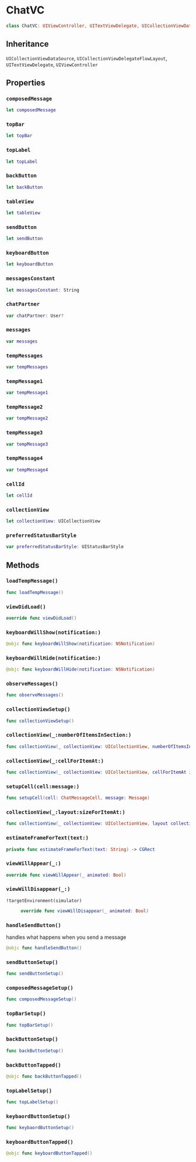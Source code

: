 # ChatVC

``` swift
class ChatVC: UIViewController, UITextViewDelegate, UICollectionViewDataSource, UICollectionViewDelegateFlowLayout
```

## Inheritance

`UICollectionViewDataSource`, `UICollectionViewDelegateFlowLayout`, `UITextViewDelegate`, `UIViewController`

## Properties

### `composedMessage`

``` swift
let composedMessage
```

### `topBar`

``` swift
let topBar
```

### `topLabel`

``` swift
let topLabel
```

### `backButton`

``` swift
let backButton
```

### `tableView`

``` swift
let tableView
```

### `sendButton`

``` swift
let sendButton
```

### `keyboardButton`

``` swift
let keyboardButton
```

### `messagesConstant`

``` swift
let messagesConstant: String
```

### `chatPartner`

``` swift
var chatPartner: User?
```

### `messages`

``` swift
var messages
```

### `tempMessages`

``` swift
var tempMessages
```

### `tempMessage1`

``` swift
var tempMessage1
```

### `tempMessage2`

``` swift
var tempMessage2
```

### `tempMessage3`

``` swift
var tempMessage3
```

### `tempMessage4`

``` swift
var tempMessage4
```

### `cellId`

``` swift
let cellId
```

### `collectionView`

``` swift
let collectionView: UICollectionView
```

### `preferredStatusBarStyle`

``` swift
var preferredStatusBarStyle: UIStatusBarStyle
```

## Methods

### `loadTempMessage()`

``` swift
func loadTempMessage()
```

### `viewDidLoad()`

``` swift
override func viewDidLoad()
```

### `keyboardWillShow(notification:)`

``` swift
@objc func keyboardWillShow(notification: NSNotification)
```

### `keyboardWillHide(notification:)`

``` swift
@objc func keyboardWillHide(notification: NSNotification)
```

### `observeMessages()`

``` swift
func observeMessages()
```

### `collectionViewSetup()`

``` swift
func collectionViewSetup()
```

### `collectionView(_:numberOfItemsInSection:)`

``` swift
func collectionView(_ collectionView: UICollectionView, numberOfItemsInSection section: Int) -> Int
```

### `collectionView(_:cellForItemAt:)`

``` swift
func collectionView(_ collectionView: UICollectionView, cellForItemAt indexPath: IndexPath) -> UICollectionViewCell
```

### `setupCell(cell:message:)`

``` swift
func setupCell(cell: ChatMessageCell, message: Message)
```

### `collectionView(_:layout:sizeForItemAt:)`

``` swift
func collectionView(_ collectionView: UICollectionView, layout collectionViewLayout: UICollectionViewLayout, sizeForItemAt indexPath: IndexPath) -> CGSize
```

### `estimateFrameForText(text:)`

``` swift
private func estimateFrameForText(text: String) -> CGRect
```

### `viewWillAppear(_:)`

``` swift
override func viewWillAppear(_ animated: Bool)
```

### `viewWillDisappear(_:)`

<dl>
<dt><code>!targetEnvironment(simulator)</code></dt>
<dd>

``` swift
override func viewWillDisappear(_ animated: Bool)
```

</dd>
</dl>

### `handleSendButton()`

handles what happens when you send a message

``` swift
@objc func handleSendButton()
```

### `sendButtonSetup()`

``` swift
func sendButtonSetup()
```

### `composedMessageSetup()`

``` swift
func composedMessageSetup()
```

### `topBarSetup()`

``` swift
func topBarSetup()
```

### `backButtonSetup()`

``` swift
func backButtonSetup()
```

### `backButtonTapped()`

``` swift
@objc func backButtonTapped()
```

### `topLabelSetup()`

``` swift
func topLabelSetup()
```

### `keybaordButtonSetup()`

``` swift
func keybaordButtonSetup()
```

### `keyboardButtonTapped()`

``` swift
@objc func keyboardButtonTapped()
```
